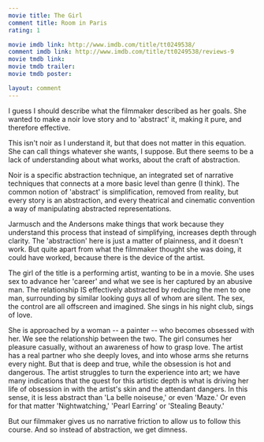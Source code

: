 ```yaml
---
movie title: The Girl
comment title: Room in Paris
rating: 1

movie imdb link: http://www.imdb.com/title/tt0249538/
comment imdb link: http://www.imdb.com/title/tt0249538/reviews-9
movie tmdb link: 
movie tmdb trailer: 
movie tmdb poster: 

layout: comment
---
```


I guess I should describe what the filmmaker described as her goals. She wanted to make a noir love story and to 'abstract' it, making it pure, and therefore effective.

This isn't noir as I understand it, but that does not matter in this equation. She can call things whatever she wants, I suppose. But there seems to be a lack of understanding about what works, about the craft of abstraction.

Noir is a specific abstraction technique, an integrated set of narrative techniques that connects at a more basic level than genre (I think). The common notion of 'abstract' is simplification, removed from reality, but every story is an abstraction, and every theatrical and cinematic convention a way of manipulating abstracted representations. 

Jarmusch and the Andersons make things that work because they understand this process that instead of simplifying, increases depth through clarity. The 'abstraction' here is just a matter of plainness, and it doesn't work. But quite apart from what the filmmaker thought she was doing, it could have worked, because there is the device of the artist.

The girl of the title is a performing artist, wanting to be in a movie. She uses sex to advance her 'career' and what we see is her captured by an abusive man. The relationship IS effectively abstracted by reducing the men to one man, surrounding by similar looking guys all of whom are silent. The sex, the control are all offscreen and imagined. She sings in his night club, sings of love.

She is approached by a woman -- a painter -- who becomes obsessed with her. We see the relationship between the two. The girl consumes her pleasure casually, without an awareness of how to grasp love. The artist has a real partner who she deeply loves, and into whose arms she returns every night. But that is deep and true, while the obsession is hot and dangerous. The artist struggles to turn the experience into art; we have many indications that the quest for this artistic depth is what is driving her life of obsession in with the artist's skin and the attendant dangers. In this sense, it is less abstract than 'La belle noiseuse,' or even 'Maze.' Or even for that matter 'Nightwatching,' 'Pearl Earring' or 'Stealing Beauty.'

But our filmmaker gives us no narrative friction to allow us to follow this course. And so instead of abstraction, we get dimness.